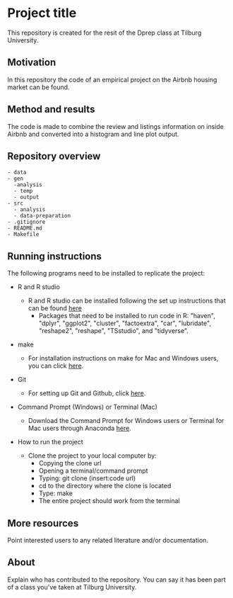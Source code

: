 # Project title
This repository is created for the resit of the Dprep class at Tilburg University. 

## Motivation
In this repository the code of an empirical project on the Airbnb housing market can be found. 

## Method and results
The code is made to combine the review and listings information on inside Airbnb and converted into a histogram and line plot output. 

## Repository overview
```
- data
- gen
  -analysis
  - temp
  - output
- src
  - analysis
  - data-preparation
- .gitignore
- README.md
- Makefile
```

## Running instructions
The following programs need to be installed to replicate the project:<br/>

- R and R studio<br/>
    - R and R studio can be installed following the set up instructions that can be found [here](https://tilburgsciencehub.com/building-blocks/configure-your-computer/statistics-and-computation/r/) <br/>
      - Packages that need to be installed to run code in R: "haven", "dplyr", "ggplot2", "cluster", "factoextra", "car", "lubridate", "reshape2", "reshape", "TSstudio", and "tidyverse". <br/>
  
- make <br/>
    - For installation instructions on make for Mac and Windows users, you can click [here](https://tilburgsciencehub.com/building-blocks/configure-your-computer/automation-and-workflows/make/).

- Git
    - For setting up Git and Github, click [here](https://tilburgsciencehub.com/building-blocks/configure-your-computer/statistics-and-computation/git/).
  
- Command Prompt (Windows) or Terminal (Mac)  <br/>
    - Download the Command Prompt for Windows users or Terminal for Mac users through Anaconda [here](https://www.anaconda.com/products/individual).
    
 - How to run the project
    - Clone the project to your local computer by:
      - Copying the clone url
      - Opening a terminal/command prompt
      - Typing: git clone (insert:code url)
      - cd to the directory where the clone is located
      - Type: make
      - The entire project should work from the terminal
 
## More resources
Point interested users to any related literature and/or documentation.

## About
Explain who has contributed to the repository. You can say it has been part of a class you've taken at Tilburg University.

